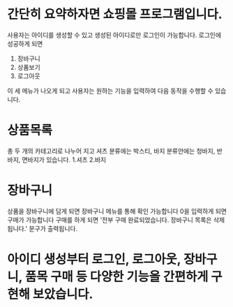 # 간단히 요약하자면 쇼핑몰 프로그램입니다.
사용자는 아이디를 생성할 수 있고 생성된 아이디로만 로그인이 가능합니다. 
로그인에 성공하게 되면 




1. 장바구니
2. 상품보기
3. 로그아웃 




이 세 메뉴가 나오게 되고 사용자는 원하는 기능을 입력하여 다음 동작을 수행할 수 있습니다.











# 상품목록
총 두 개의 카테고리로 나누어 지고 셔츠 분류에는 박스티, 바지 분류안에는 청바지, 반바지, 면바지가 있습니다. 
1.셔츠
2.바지











# 장바구니
상품을 장바구니에 담게 되면 장바구니 메뉴를 통해 확인 가능합니다
0을 입력하게 되면 구매가 가능합니다
구매를 하게 되면 '전부 구매 완료되었습니다. 장바구니 목록은 삭제됩니다.' 문구가 출력됩니다.












# 아이디 생성부터 로그인, 로그아웃, 장바구니, 품목 구매 등 다양한 기능을 간편하게 구현해 보았습니다.

